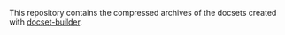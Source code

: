 This repository contains the compressed archives of the docsets created with 
[docset-builder](https://github.com/mircomacrelli/docset-builder).
